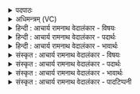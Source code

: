 <details><summary>पदपाठः</summary>

त꣢म्। त्वा꣣। नृम्णा꣡नि꣢। बि꣡भ्र꣢꣯तम्। स꣣ध꣡स्थे꣢षु। स꣣ध꣡। स्थे꣣षु। महः꣢। दि꣣वः꣢। चा꣡रु꣢꣯म्। सु꣣कृत्य꣡या꣢। सु꣣। कृत्य꣡या꣢। ई꣣महे। ८३६।
</details>

<details><summary>अधिमन्त्रम् (VC)</summary>

- पवमानः सोमः
- कविर्भार्गवः
- गायत्री
- षड्जः
</details>

<details><summary>हिन्दी : आचार्य रामनाथ वेदालंकार - विषयः</summary>

प्रथम मन्त्र में परमात्मा की कामना की गयी है।
</details>

<details><summary>हिन्दी : आचार्य रामनाथ वेदालंकार - पदार्थः</summary>

पदार्थान्वयभाषाः -  हे सोम अर्थात् जगत्स्रष्टा परमात्मन् ! (महः दिवः) महान् आकाश के (सधस्थेषु) सूर्य,ग्रह,नक्षत्र,चन्द्र आदि लोकों में,अथवा (महः दिवः) महान् प्रकाशमय जीवात्मा के (लोकेषु) मन,बुद्धि,प्राण,इन्द्रिय आदि लोकों में (नृम्णानि) धन और बल (बिभ्रतम्) स्थापित करनेवाले, (चारुम्) रमणीय (तं त्वा) उस सुप्रसिद्ध तुझको हम (सुकृत्यया) पुण्य कर्म से (ईमहे) प्राप्त करते हैं ॥१॥
</details>

<details><summary>हिन्दी : आचार्य रामनाथ वेदालंकार - भावार्थः</summary>

भावार्थभाषाः -  भूगोल,खगोल,और शरीर में सर्वत्र धन और बल को उत्पन्न करनेवाला परमेश्वर शुभ कर्मों से ही पाया जा सकता है,अशुभों से नहीं ॥१॥
</details>

<details><summary>संस्कृत : आचार्य रामनाथ वेदालंकार - विषयः</summary>

अथ परमात्मानं कामयते।
</details>

<details><summary>संस्कृत : आचार्य रामनाथ वेदालंकार - पदार्थः</summary>

पदार्थान्वयभाषाः -  हे सोम जगत्स्रष्टः परमात्मन् ! (महः दिवः) महतः आकाशस्य (सधस्थेषु) लोकेषु सूर्यग्रहनक्षत्रचन्द्रादिषु,यद्वा (महः दिवः) महतः प्रकाशमयस्य जीवात्मनः (लोकेषु) मनोबुद्धिप्राणेन्द्रियादिषु (नृम्णानि) धनानि बलानि च।[नृम्णमिति धननाम बलनाम च। निघं० २।६,२।१०। नृम्णं च बलं नॄन् नतम्। निरु० ११।७।५] (बिभ्रतम्) धारयन्तम् (चारुम्) रमणीयं (तं त्वा)तं सुप्रसिद्धं त्वां,वयम् (सुकृत्यया) पुण्यकर्मणा (ईमहे) प्राप्नुमः ॥१॥
</details>

<details><summary>संस्कृत : आचार्य रामनाथ वेदालंकार - भावार्थः</summary>

भावार्थभाषाः -  भूगोले खगोले देहे च सर्वत्र धनबलयोरुत्पादकः परमेश्वरः शुभैरेव कर्मभिः प्राप्तुं शक्यते,नाशुभैः ॥१॥
</details>

<details><summary>संस्कृत : आचार्य रामनाथ वेदालंकार - पादटिप्पनी</summary>

टिप्पणी:   १. ऋ० ९।४८।१।
</details>
